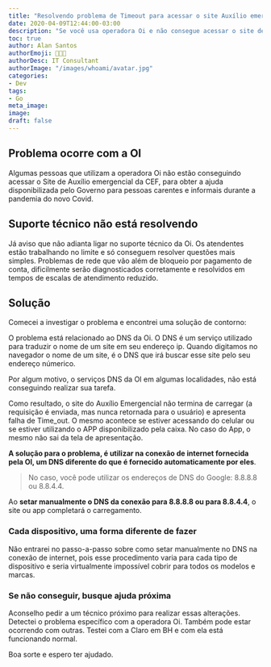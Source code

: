 ```yaml
---
title: "Resolvendo problema de Timeout para acessar o site Auxílio emergencial da Caixa com operadora Oi."
date: 2020-04-09T12:44:00-03:00
description: "Se você usa operadora Oi e não consegue acessar o site de Auxílio emergencial do Governo, encontrei uma solução"
toc: true
author: Alan Santos
authorEmoji: 👨🏻‍💻
authorDesc: IT Consultant
authorImage: "/images/whoami/avatar.jpg"
categories:
- Dev
tags:
- Go
meta_image:
image:
draft: false
---
```


## Problema ocorre com a OI
Algumas pessoas que utilizam a operadora Oi não estão conseguindo acessar o Site de Auxílio emergencial da CEF, para obter a ajuda disponibilizada pelo Governo para pessoas carentes e informais durante a pandemia do novo Covid.

## Suporte técnico não está resolvendo
Já aviso que não adianta ligar no suporte técnico da Oi. Os atendentes estão trabalhando no limite e só conseguem resolver questões mais simples. Problemas de rede que vão além de bloqueio por pagamento de conta, dificilmente serão diagnosticados corretamente e resolvidos em tempos de escalas de atendimento reduzido.

## Solução

Comecei a investigar o problema e encontrei uma solução de contorno:

O problema está relacionado ao DNS da Oi. O DNS é um serviço utilizado para traduzir o nome de um site em seu endereço ip. Quando digitamos no navegador o nome de um site, é o DNS que irá buscar esse site pelo seu endereço númerico.

Por algum motivo, o serviços DNS da OI em algumas localidades, não está conseguindo realizar sua tarefa.

Como resultado, o site do Auxílio Emergencial não termina de carregar (a requisição é enviada, mas nunca retornada para o usuário) e apresenta falha de Time_out.  O mesmo acontece se estiver acessando do celular ou se estiver utilizando o APP disponibilizado pela caixa. No caso do App, o mesmo não sai da tela de apresentação.

**A solução para o problema, é utilizar na conexão de internet fornecida pela OI, um DNS diferente do que é fornecido automaticamente por eles**.

> No caso, você pode utilizar os endereços de DNS do Google:  8.8.8.8 ou 8.8.4.4.

Ao **setar manualmente o DNS da conexão para 8.8.8.8  ou para 8.8.4.4**, o site ou app completará o carregamento.

### Cada dispositivo, uma forma diferente de fazer

Não entrarei no passo-a-passo sobre como setar manualmente no DNS na conexão de internet, pois esse procedimento varia para cada tipo de dispositivo e seria virtualmente impossível cobrir para todos os modelos e marcas.

### Se não conseguir, busque ajuda próxima

Aconselho pedir a um técnico próximo para realizar essas alterações. Detectei o problema específico com a operadora Oi. Também pode estar ocorrendo com outras. Testei com a Claro em BH e com ela está funcionando normal.

Boa sorte e espero ter ajudado.

